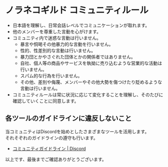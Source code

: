 # ノラネコギルド コミュニティルール

- 日本語を理解し、日常会話レベルでコミュニケーションが取れます。
- 他のメンバーを尊重した言動を心がけます。
- コミュニティ内で迷惑な言動は行いません。
  - 暴言や恫喝その他暴力的な言動を行いません。
  - 性的、性差別的な言動は行いません。
  - 暴力団とかやさぐれた団体とかの関係者ではありません。
  - 自社、個人等の商品やサービスを執拗に売り込むような営業的な活動は行いません。
  - スパム的な行為を行いません。
  - その他、差別や侮蔑、メンバーやその他大勢を傷つけたり貶めるような言動は行いません。
- コミュニティルールは常に状況に応じて変化することを理解し、そのたびに確認していくことに同意します。

## 各ツールのガイドラインに違反しないこと

当コミュニティはDiscordを始めとしたさまざまなツールを活用します。  
それそぞれのガイドラインの遵守も行います。

- [コミュニティガイドライン | Discord](https://discord.com/guidelines)

以上です、最後までご確認ありがとうございます。
